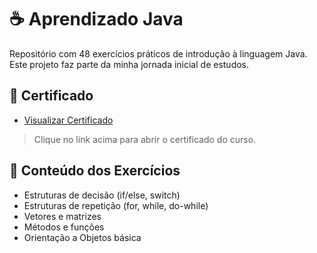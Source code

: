 
# ☕ Aprendizado Java

Repositório com 48 exercícios práticos de introdução à linguagem Java.  
Este projeto faz parte da minha jornada inicial de estudos.

## 📜 Certificado
- [Visualizar Certificado](./Certificado-AprendizadoJava.pdf)

> Clique no link acima para abrir o certificado do curso.

## 🚀 Conteúdo dos Exercícios
- Estruturas de decisão (if/else, switch)
- Estruturas de repetição (for, while, do-while)
- Vetores e matrizes
- Métodos e funções
- Orientação a Objetos básica
